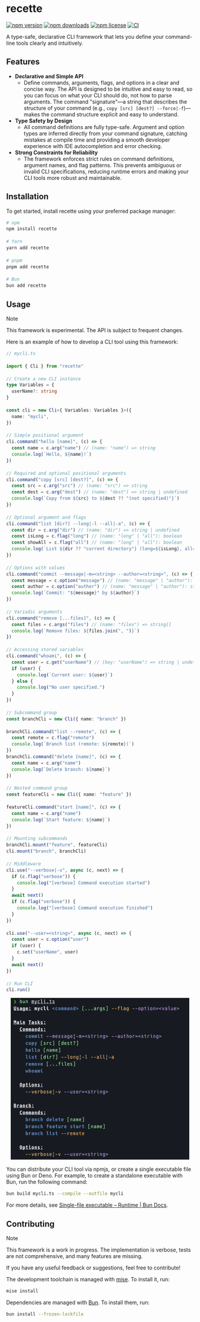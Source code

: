 # recette

[![npm version](https://img.shields.io/npm/v/recette)](https://www.npmjs.com/package/recette?activeTab=versions)
[![npm downloads](https://img.shields.io/npm/d18m/recette)](https://www.npmjs.com/package/recette)
[![npm license](https://img.shields.io/npm/l/recette)](https://github.com/3w36zj6/recette/blob/HEAD/LICENSE)
[![CI](https://github.com/3w36zj6/recette/actions/workflows/ci.yaml/badge.svg?branch=main&event=push)](https://github.com/3w36zj6/recette/actions/workflows/ci.yaml)

A type-safe, declarative CLI framework that lets you define your command-line tools clearly and intuitively.

## Features

- **Declarative and Simple API**
  - Define commands, arguments, flags, and options in a clear and concise way. The API is designed to be intuitive and easy to read, so you can focus on what your CLI should do, not how to parse arguments. The command "signature"—a string that describes the structure of your command (e.g., `copy [src] [dest?] --force|-f`)—makes the command structure explicit and easy to understand.
- **Type Safety by Design**
  - All command definitions are fully type-safe. Argument and option types are inferred directly from your command signature, catching mistakes at compile time and providing a smooth developer experience with IDE autocompletion and error checking.
- **Strong Constraints for Reliability**
  - The framework enforces strict rules on command definitions, argument names, and flag patterns. This prevents ambiguous or invalid CLI specifications, reducing runtime errors and making your CLI tools more robust and maintainable.

## Installation

To get started, install recette using your preferred package manager:

```sh
# npm
npm install recette

# Yarn
yarn add recette

# pnpm
pnpm add recette

# Bun
bun add recette
```

## Usage

> [!NOTE]
> This framework is experimental. The API is subject to frequent changes.

Here is an example of how to develop a CLI tool using this framework:

```ts
// mycli.ts

import { Cli } from "recette"

// Create a new CLI instance
type Variables = {
  userName?: string
}

const cli = new Cli<{ Variables: Variables }>({
  name: "mycli",
})

// Simple positional argument
cli.command("hello [name]", (c) => {
  const name = c.arg("name") // (name: "name") => string
  console.log(`Hello, ${name}!`)
})

// Required and optional positional arguments
cli.command("copy [src] [dest?]", (c) => {
  const src = c.arg("src") // (name: "src") => string
  const dest = c.arg("dest") // (name: "dest") => string | undefined
  console.log(`Copy from ${src} to ${dest ?? "(not specified)"}`)
})

// Optional argument and flags
cli.command("list [dir?] --long|-l --all|-a", (c) => {
  const dir = c.arg("dir") // (name: "dir") => string | undefined
  const isLong = c.flag("long") // (name: "long" | "all"): boolean
  const showAll = c.flag("all") // (name: "long" | "all"): boolean
  console.log(`List ${dir ?? "current directory"} (long=${isLong}, all=${showAll})`)
})

// Options with values
cli.command("commit --message|-m=<string> --author=<string>", (c) => {
  const message = c.option("message") // (name: "message" | "author"): string | undefined
  const author = c.option("author") // (name: "message" | "author"): string | undefined
  console.log(`Commit: "${message}" by ${author}`)
})

// Variadic arguments
cli.command("remove [...files]", (c) => {
  const files = c.args("files") // (name: "files") => string[]
  console.log(`Remove files: ${files.join(", ")}`)
})

// Accessing stored variables
cli.command("whoami", (c) => {
  const user = c.get("userName") // (key: "userName") => string | undefined
  if (user) {
    console.log(`Current user: ${user}`)
  } else {
    console.log("No user specified.")
  }
})

// Subcommand group
const branchCli = new Cli({ name: "branch" })

branchCli.command("list --remote", (c) => {
  const remote = c.flag("remote")
  console.log(`Branch list (remote: ${remote})`)
})
branchCli.command("delete [name]", (c) => {
  const name = c.arg("name")
  console.log(`Delete branch: ${name}`)
})

// Nested command group
const featureCli = new Cli({ name: "feature" })

featureCli.command("start [name]", (c) => {
  const name = c.arg("name")
  console.log(`Start feature: ${name}`)
})

// Mounting subcommands
branchCli.mount("feature", featureCli)
cli.mount("branch", branchCli)

// Middleware
cli.use("--verbose|-v", async (c, next) => {
  if (c.flag("verbose")) {
    console.log("[verbose] Command execution started")
  }
  await next()
  if (c.flag("verbose")) {
    console.log("[verbose] Command execution finished")
  }
})

cli.use("--user=<string>", async (c, next) => {
  const user = c.option("user")
  if (user) {
    c.set("userName", user)
  }
  await next()
})

// Run CLI
cli.run()
```

<p align="center">
  <img src="./docs/images/usage.png" alt="Example of CLI usage output">
</p>

You can distribute your CLI tool via npmjs, or create a single executable file using Bun or Deno.
For example, to create a standalone executable with Bun, run the following command:

```sh
bun build mycli.ts --compile --outfile mycli
```

For more details, see [Single-file executable – Runtime | Bun Docs](https://bun.sh/docs/bundler/executables).

## Contributing

> [!NOTE]
> This framework is a work in progress. The implementation is verbose, tests are not comprehensive, and many features are missing.
>
> If you have any useful feedback or suggestions, feel free to contribute!

The development toolchain is managed with [mise](https://mise.jdx.dev/). To install it, run:

```sh
mise install
```

Dependencies are managed with [Bun](https://bun.sh). To install them, run:

```sh
bun install --frozen-lockfile
```
